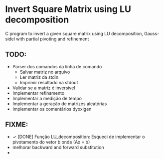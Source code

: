 # Invert Square Matrix using LU decomposition
C program to invert a given square matrix using LU decomposition, Gauss-sidel with partial pivoting and refinement 


 ## TODO: 
 - Parser dos comandos da linha de comando
    - Salvar matriz no arquivo
    - Ler matriz da stdin
    - Imprimir resultado na stdout
 - Validar se a matriz é inversivel 
 - Implementar refinamento
 - Implementar a medição de tempo
 - Implementar a geração de matrizes aleatórias
 - Implementar os comentários dyoxigen
  ## FIXME:
 - ✓ [DONE] Função LU_decomposition: Esqueci de implementar o pivotamento do vetor b onde (Ax = b)
 - melhorar backward and forward substitution
 - 
 





